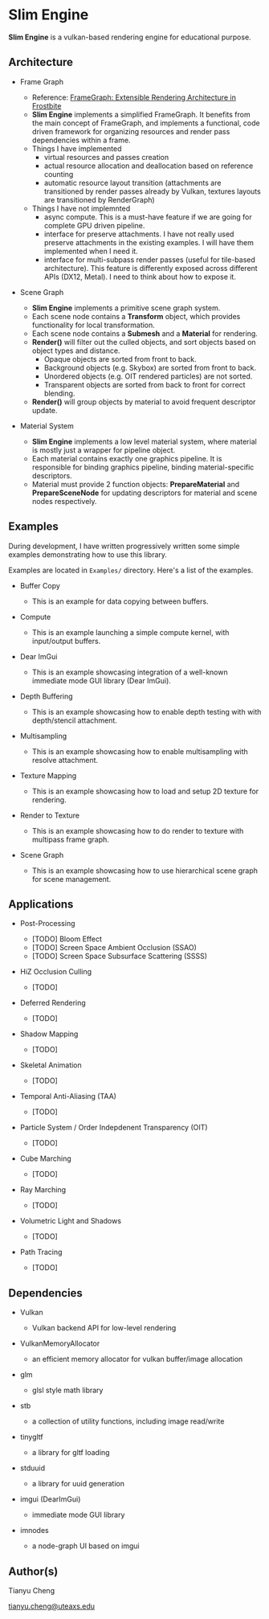 Slim Engine
===========
**Slim Engine** is a vulkan-based rendering engine for educational purpose.

Architecture
------------

* Frame Graph
    - Reference: [FrameGraph: Extensible Rendering Architecture in Frostbite](https://www.gdcvault.com/play/1024612/FrameGraph-Extensible-Rendering-Architecture-in)
    - **Slim Engine** implements a simplified FrameGraph. It benefits from the main concept of FrameGraph, and implements a functional, code driven framework for organizing resources and render pass dependencies within a frame.
    - Things I have implemented
        - virtual resources and passes creation
        - actual resource allocation and deallocation based on reference counting
        - automatic resource layout transition (attachments are transitioned by render passes already by Vulkan, textures layouts are transitioned by RenderGraph)
    - Things I have not implemnted
        - async compute. This is a must-have feature if we are going for complete GPU driven pipeline.
        - interface for preserve attachments. I have not really used preserve attachments in the existing examples. I will have them implemented when I need it.
        - interface for multi-subpass render passes (useful for tile-based architecture). This feature is differently exposed across different APIs (DX12, Metal). I need to think about how to expose it.

* Scene Graph
    - **Slim Engine** implements a primitive scene graph system.
    - Each scene node contains a **Transform** object, which provides functionality for local transformation.
    - Each scene node contains a **Submesh** and a **Material** for rendering.
    - **Render()** will filter out the culled objects, and sort objects based on object types and distance.
        - Opaque objects are sorted from front to back.
        - Background objects (e.g. Skybox) are sorted from front to back.
        - Unordered objects (e.g. OIT rendered particles) are not sorted.
        - Transparent objects are sorted from back to front for correct blending.
    - **Render()** will group objects by material to avoid frequent descriptor update.

* Material System
    - **Slim Engine** implements a low level material system, where material is mostly just a wrapper for pipeline object.
    - Each material contains exactly one graphics pipeline. It is responsible for binding graphics pipeline, binding material-specific descriptors.
    - Material must provide 2 function objects: **PrepareMaterial** and **PrepareSceneNode** for updating descriptors for material and scene nodes respectively.

Examples
--------
During development, I have written progressively written some simple examples
demonstrating how to use this library.

Examples are located in `Examples/` directory. Here's a list of the examples.

* Buffer Copy
    - This is an example for data copying between buffers.

* Compute
    - This is an example launching a simple compute kernel, with input/output buffers.

* Dear ImGui
    - This is an example showcasing integration of a well-known immediate mode GUI library (Dear ImGui).

* Depth Buffering
    - This is an example showcasing how to enable depth testing with with depth/stencil attachment.

* Multisampling
    - This is an example showcasing how to enable multisampling with resolve attachment.

* Texture Mapping
    - This is an example showcasing how to load and setup 2D texture for rendering.

* Render to Texture
    - This is an example showcasing how to do render to texture with multipass frame graph.

* Scene Graph
    - This is an example showcasing how to use hierarchical scene graph for scene management.

Applications
------------

* Post-Processing
    * [TODO] Bloom Effect
    * [TODO] Screen Space Ambient Occlusion (SSAO)
    * [TODO] Screen Space Subsurface Scattering (SSSS)

* HiZ Occlusion Culling
    - [TODO]

* Deferred Rendering
    - [TODO]

* Shadow Mapping
    - [TODO]

* Skeletal Animation
    - [TODO]

* Temporal Anti-Aliasing (TAA)
    - [TODO]

* Particle System / Order Indepdenent Transparency (OIT)
    - [TODO]

* Cube Marching
    - [TODO]

* Ray Marching
    - [TODO]

* Volumetric Light and Shadows
    - [TODO]

* Path Tracing
    - [TODO]

Dependencies
------------

* Vulkan
	- Vulkan backend API for low-level rendering

* VulkanMemoryAllocator
	- an efficient memory allocator for vulkan buffer/image allocation

* glm
	- glsl style math library

* stb
	- a collection of utility functions, including image read/write

* tinygltf
	- a library for gltf loading

* stduuid
    - a library for uuid generation

* imgui (DearImGui)
	- immediate mode GUI library

* imnodes
	- a node-graph UI based on imgui

Author(s)
---------
Tianyu Cheng

[tianyu.cheng@uteaxs.edu](mailto:tianyu.cheng@uteaxs.edu)

